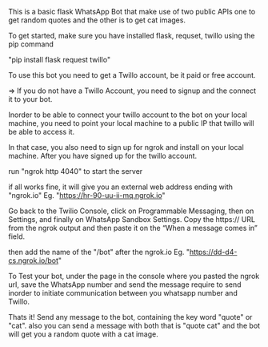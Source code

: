 This is a basic flask WhatsApp Bot that make use
of two public APIs one to get random quotes and the
other is to get cat images.

To get started, make sure you have installed flask, requset, twillo using the pip command

"pip install flask request twillo"


To use this bot you need to get a Twillo account,
be it paid or free account. 

=> If you do not have a Twillo Account, you need
to signup and the connect it to your bot.


Inorder to be able to connect your twillo account
to the bot on your local machine, you need to point
your local machine to a public IP that twillo will
be able to access it. 

In that case, you also need to sign up for ngrok and
install on your local machine. After you have signed up
for the twillo account. 

run "ngrok http 4040" to start the server 

if all works fine, it will give you an external web
address ending with "ngrok.io" 
Eg. "https://hr-90-uu-ii-mq.ngrok.io"

Go back to the Twilio Console, click on Programmable
Messaging, then on Settings, and finally on WhatsApp
Sandbox Settings. Copy the https:// URL from the ngrok
output and then paste it on the “When a message comes in” field.



then add the name of the "/bot" after the ngrok.io 
Eg. "https://dd-d4-cs.ngrok.io/bot" 




To Test your bot, under the page in the console where
you pasted the ngrok url, save the WhatsApp number and
send the message require to send inorder to initiate
communication between you whatsapp number and Twillo.

Thats it! Send any message to the bot, containing the
key word "quote" or "cat". also you can send a message
with both that is "quote cat" and the bot will get you
a random  quote with a cat image.
